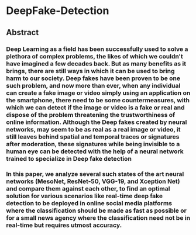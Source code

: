 # DeepFake-Detection

## Abstract
### Deep Learning as a field has been successfully used to solve a plethora of complex problems, the likes of which we couldn't have imagined a few decades back. But as many benefits as it brings, there are still ways in which it can be used to bring harm to our society. Deep fakes have been proven to be one such problem, and now more than ever, when any individual can create a fake image or video simply using an application on the smartphone, there need to be some countermeasures, with which we can detect if the image or video is a fake or real and dispose of the problem threatening the trustworthiness of online information. Although the Deep fakes created by neural networks, may seem to be as real as a real image or video, it still leaves behind spatial and temporal traces or signatures after moderation, these signatures while being invisible to a human eye can be detected with the help of a neural network trained to specialize in Deep fake detection

### In this paper, we analyze several such states of the art neural networks (MesoNet, ResNet-50, VGG-19, and Xception Net) and compare them against each other, to find an optimal solution for various scenarios like real-time deep fake detection to be deployed in online social media platforms where the classification should be made as fast as possible or for a small news agency where the classification need not be in real-time but requires utmost accuracy.
